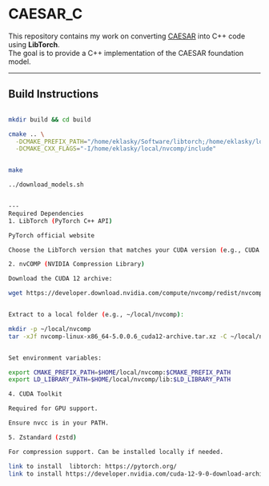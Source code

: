 # CAESAR_C

This repository contains my work on converting [CAESAR](https://github.com/Shaw-git/CAESAR) into C++ code using **LibTorch**.  
The goal is to provide a C++ implementation of the CAESAR foundation model.  

---

## Build Instructions

```bash

mkdir build && cd build

cmake .. \
  -DCMAKE_PREFIX_PATH="/home/eklasky/Software/libtorch;/home/eklasky/local/nvcomp" \
  -DCMAKE_CXX_FLAGS="-I/home/eklasky/local/nvcomp/include"


make

../download_models.sh


---
Required Dependencies
1. LibTorch (PyTorch C++ API)

PyTorch official website

Choose the LibTorch version that matches your CUDA version (e.g., CUDA 12.0).

2. nvCOMP (NVIDIA Compression Library)

Download the CUDA 12 archive:

wget https://developer.download.nvidia.com/compute/nvcomp/redist/nvcomp/linux-x86_64/nvcomp-linux-x86_64-5.0.0.6_cuda12-archive.tar.xz


Extract to a local folder (e.g., ~/local/nvcomp):

mkdir -p ~/local/nvcomp
tar -xJf nvcomp-linux-x86_64-5.0.0.6_cuda12-archive.tar.xz -C ~/local/nvcomp --strip-components=1


Set environment variables:

export CMAKE_PREFIX_PATH=$HOME/local/nvcomp:$CMAKE_PREFIX_PATH
export LD_LIBRARY_PATH=$HOME/local/nvcomp/lib:$LD_LIBRARY_PATH

4. CUDA Toolkit

Required for GPU support.

Ensure nvcc is in your PATH.

5. Zstandard (zstd)

For compression support. Can be installed locally if needed.

link to install  libtorch: https://pytorch.org/
link to install https://developer.nvidia.com/cuda-12-9-0-download-archive?target_os=Linux






